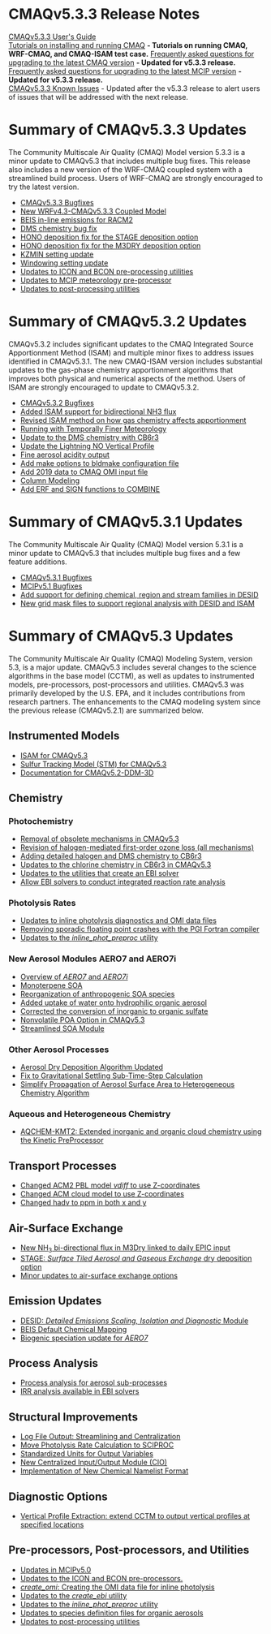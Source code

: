 CMAQv5.3.3 Release Notes
=====================================
[CMAQv5.3.3 User's Guide](../Users_Guide/README.md)  
[Tutorials on installing and running CMAQ](../Users_Guide/Tutorials/README.md) **- Tutorials on running CMAQ, WRF-CMAQ, and CMAQ-ISAM test case.** 
[Frequently asked questions for upgrading to the latest CMAQ version](CMAQ_FAQ.md)  **- Updated for v5.3.3 release.** 
[Frequently asked questions for upgrading to the latest MCIP version](../../PREP/mcip/docs/FAQ)  **- Updated for v5.3.3 release.**  
[CMAQv5.3.3 Known Issues](../Known_Issues/README.md) - Updated after the v5.3.3 release to alert users of issues that will be addressed with the next release. 

# Summary of CMAQv5.3.3 Updates 
The Community Multiscale Air Quality (CMAQ) Model version 5.3.3 is a minor update to CMAQv5.3 that includes multiple bug fixes. This release also includes a new version of the WRF-CMAQ coupled system with a streamlined build process.  Users of WRF-CMAQ are strongly encouraged to try the latest version.  

* [CMAQv5.3.3 Bugfixes](CMAQv5.3.2_bugfixes.md)
* [New WRFv4.3-CMAQv5.3.3 Coupled Model](CMAQv5.3.3_Coupled_WRF-CMAQ.md)
* [BEIS in-line emissions for RACM2](CMAQv5.3.3_BEIS_in-line_emissions_for_RACM2_operational_branch.md)
* [DMS chemistry bug fix](CMAQv5.3.3_DMS_chemistry_bugfix.md)
* [HONO deposition fix for the STAGE deposition option](CMAQv5.3.3_hono_deposition_fix_for_STAGE.md)
* [HONO deposition fix for the M3DRY deposition option](CMAQv5.3.3_hono_deposition_fix_for_m3dry.md)
* [KZMIN setting update](CMAQv5.3.3_KZMIN_setting_update.md)
* [Windowing setting update](CMAQv5.3.3_windowing.md)
* [Updates to ICON and BCON pre-processing utilities](CMAQv5.3.3_ICON_BCON_updates.md)
* [Updates to MCIP meteorology pre-processor](../../PREP/mcip/docs/ReleaseNotes)
* [Updates to post-processing utilities](CMAQv5.3.3_postprocessing_tools.md)

# Summary of CMAQv5.3.2 Updates 

CMAQv5.3.2 includes significant updates to the CMAQ Integrated Source Apportionment Method (ISAM) and multiple minor fixes to address issues identified in CMAQv5.3.1. The new CMAQ-ISAM version includes substantial updates to the gas-phase chemistry apportionment algorithms that improves both physical and numerical aspects of the method. Users of ISAM are strongly encouraged to update to CMAQv5.3.2.

* [CMAQv5.3.2 Bugfixes](CMAQv5.3.2_bugfixes.md)
* [Added ISAM support for bidirectional NH3 flux](CMAQv5.3.2_ISAM_bidi_support.md)
* [Revised ISAM method on how gas chemistry affects apportionment](CMAQv5.3.2_ISAM_gas_chemistry.md)
* [Running with Temporally Finer Meteorology](CMAQv5.3.2_running_with_temporally_finer_MET.md)
* [Update to the DMS chemistry with CB6r3](CMAQv5.3.2_DMS_chemistry_update.md)
* [Update the Lightning NO Vertical Profile](CMAQv5.3.2_update_the_lightning_NO_vertical_profile.md)
* [Fine aerosol acidity output](CMAQv5.3.2_specdef_ae7_pH.md)
* [Add make options to bldmake configuration file](CMAQv5.3.2_add_make_options_to_the_cfg_file_for_bldmake.md)
* [Add 2019 data to CMAQ OMI input file](CMAQv5.3.2_OMI_through_2019.md)
* [Column Modeling](CMAQv5.3.2_enable_column_modeling.md)
* [Add ERF and SIGN functions to COMBINE](CMAQv5.3.2_add_ERF_and_SIGN_to_COMBINEs_grid_cell_functions.md)

# Summary of CMAQv5.3.1 Updates  

The Community Multiscale Air Quality (CMAQ) Model version 5.3.1 is a minor update to CMAQv5.3 that includes multiple bug fixes and a few  feature additions.

* [CMAQv5.3.1 Bugfixes](CMAQv5.3.1_bugfixes.md)
* [MCIPv5.1 Bugfixes](MCIPv5.1_bugfixes.md)
* [Add support for defining chemical, region and stream families in DESID](CMAQv5.3.1_DESID_families.md)
* [New  grid mask files to support regional analysis with DESID and ISAM](CMAQv5.3.1_regional_12US1_gridmask.md)

# Summary of CMAQv5.3 Updates

The Community Multiscale Air Quality (CMAQ) Modeling System, version 5.3, is a major update. CMAQv5.3 includes several changes to the science algorithms in the base model (CCTM), as well as updates to instrumented models, pre-processors, post-processors and utilities. CMAQv5.3 was primarily developed by the U.S. EPA, and it includes contributions from research partners.  The enhancements to the CMAQ modeling system since the previous release (CMAQv5.2.1) are summarized below.

<a id="instrumented_models"></a>
## Instrumented Models
 * [ISAM for CMAQv5.3](CMAQv5.3_updates_to_CMAQ_ISAM.md)
 * [Sulfur Tracking Model (STM) for CMAQv5.3](CMAQv5.3_sulfur_tracking.md)
 * [Documentation for CMAQv5.2-DDM-3D](https://github.com/USEPA/CMAQ/blob/5.2_DDM-3D/DOCS/Instrumented_Docs/CMAQ_DDM.md)

 
<a id="chemistry"></a>
## Chemistry
### Photochemistry

  * [Removal of obsolete mechanisms in CMAQv5.3](CMAQv5.3_obsolete_mechanisms.md)
  * [Revision of halogen-mediated first-order ozone loss (all mechanisms)](CMAQv5.3_simple_halogen_chemistry.md)
  * [Adding detailed halogen and DMS chemistry to CB6r3](CMAQv5.3_detailed_halogen_and_DMS_chemistry.md)
  * [Updates to the chlorine chemistry in CB6r3 in CMAQv5.3](CMAQv5.3_chlorine_chemistry_CB6r3.md)
  * [Updates to the utilities that create an EBI solver](CMAQv5.3_updates_to_create_ebi.md)
  * [Allow EBI solvers to conduct integrated reaction rate analysis](CMAQv5.3_allow_ebi_to_do_IRR_analysis.md)
  
### Photolysis Rates
 * [Updates to inline photolysis diagnostics and OMI data files](CMAQv5.3_inline_phot_diagnostic_and_OMI.md)
 * [Removing sporadic floating point crashes with the PGI Fortran compiler](CMAQv5.3_inline_phot_pgi_floating_point_crashes.md)
 * [Updates to the _inline_phot_preproc_ utility](CMAQv5.3_updates_to_inline_phot_preproc.md)
 
### New Aerosol Modules AERO7 and AERO7i
  * [Overview of *AERO7* and *AERO7i*](CMAQv5.3_aero7_overview.md)  
  * [Monoterpene SOA](CMAQv5.3_monoterpene_SOA.md)  
  * [Reorganization of anthropogenic SOA species](CMAQv5.3_anthro_SOA.md)  
  * [Added uptake of water onto hydrophilic organic aerosol](CMAQv5.3_organic_water.md)  
  * [Corrected the conversion of inorganic to organic sulfate](CMAQv5.3_inorganicsulfate_iepox_fix.md)  
  * [Nonvolatile POA Option in CMAQv5.3](CMAQv5.3_nonvolatile_POA.md)
  * [Streamlined SOA Module](CMAQv5.3_streamlined_SOA.md)

### Other Aerosol Processes
  * [Aerosol Dry Deposition Algorithm Updated](CMAQv5.3_aerosol_dry_deposition.md)  
  * [Fix to Gravitational Settling Sub-Time-Step Calculation](CMAQv5.3_gravitational_settling.md)  
  * [Simplify Propagation of Aerosol Surface Area to Heterogeneous Chemistry Algorithm](CMAQv5.3_HetChem_aerosol_param.md)
  
### Aqueous and Heterogeneous Chemistry
 * [AQCHEM-KMT2: Extended inorganic and organic cloud chemistry using the Kinetic PreProcessor](CMAQv5.3_aqchem-kmt2.md)
 
## Transport Processes
 * [Changed ACM2 PBL model _vdiff_ to use Z-coordinates](CMAQv5.3_VdiffZ.md)
 * [Changed ACM cloud model to use Z-coordinates](CMAQv5.3_Z-coords%20for%20ACMcloud.md)
 * [Changed hadv to ppm in both x and y](CMAQv5.3_PPM.md)
 
## Air-Surface Exchange
 * [New NH<sub>3</sub> bi-directional flux in M3Dry linked to daily EPIC input](CMAQv5.3_M3dry-Bidi.md)
 * [STAGE: *Surface Tiled Aerosol and Gaseous Exchange* dry deposition option](CMAQv5.3_stage_overview.md)
 * [Minor updates to air-surface exchange options](CMAQv5.3_asx_run_options.md)

## Emission Updates
 * [DESID: *Detailed Emissions Scaling, Isolation and Diagnostic* Module](CMAQv5.3_emissions_redesign.md)
 * [BEIS Default Chemical Mapping](CMAQv5.3_BEIS_mapping.md)
 * [Biogenic speciation update for *AERO7*](CMAQv5.3_biogenic_apinene.md)

## Process Analysis
 * [Process analysis for aerosol sub-processes](CMAQv5.3_aerosol_process_analysis.md)
 * [IRR analysis available in EBI solvers](CMAQv5.3_allow_ebi_to_do_IRR_analysis.md)

## Structural Improvements
 * [Log File Output: Streamlining and Centralization](CMAQv5.3_logfile.md)
 * [Move Photolysis Rate Calculation to SCIPROC](CMAQv5.3_move_phot_to_sciproc.md)
 * [Standardized Units for Output Variables](CMAQv5.3_output_units.md)
 * [New Centralized Input/Output Module (CIO)](CMAQv5.3_centralized_io.md)
 * [Implementation of New Chemical Namelist Format](CMAQv5.3_chemical_namelists.md)

## Diagnostic Options
 * [Vertical Profile Extraction: extend CCTM to output vertical profiles at specified locations](CMAQv5.3_vertical_extraction.md)

## Pre-processors, Post-processors, and Utilities
 * [Updates in MCIPv5.0](../../PREP/mcip/docs/ReleaseNotes)
 * [Updates to the ICON and BCON pre-processors.](CMAQv5.3_updates_to_ICON_BCON.md)
 * [*create_omi*: Creating the OMI data file for inline photolysis](CMAQv5.3_add_create_omi_tool.md)
 * [Updates to the *create_ebi* utility](CMAQv5.3_updates_to_create_ebi.md)
 * [Updates to the *inline_phot_preproc* utility](CMAQv5.3_updates_to_inline_phot_preproc.md)
 * [Updates to species definition files for organic aerosols](CMAQv5.3_specdef_aero.md)
 * [Updates to post-processing utilities](CMAQv5.3_postprocessing_tools.md)

